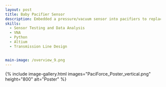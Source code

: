 ```yaml
---
layout: post
title: Baby Pacifier Sensor
description: Embedded a pressure/vacuum sensor into pacifiers to replace the subjective "gloved finger" test, providing clinicians with quantitative data for diagnosing newborn feeding issues during a critical window.
skills: 
  - Sensor Testing and Data Analysis
  - VNA
  - Python 
  - Altium
  - Transmission Line Design 
 

main-image: /overview_9.png
---
```

{% include image-gallery.html images="PaciForce_Poster_vertical.png" height="800" alt="Poster" %}

